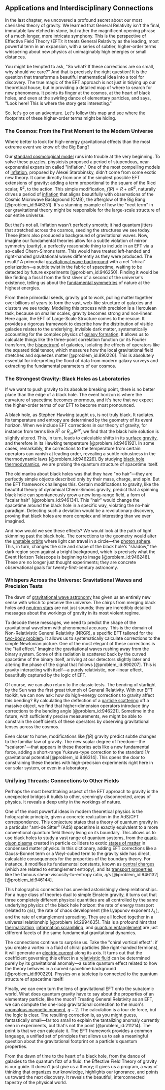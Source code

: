 ## Applications and Interdisciplinary Connections

In the last chapter, we uncovered a profound secret about our most cherished theory of gravity. We learned that General Relativity isn't the final, immutable law etched in stone, but rather the magnificent opening phrase of a much longer, more intricate symphony. This is the perspective of Effective Field Theory (EFT): it treats General Relativity as the leading, most powerful term in an expansion, with a series of subtler, higher-order terms whispering about new physics at unimaginably high energies or small distances.

You might be tempted to ask, "So what? If these corrections are so small, why should we care?" And that is precisely the right question! It is the question that transforms a beautiful mathematical idea into a tool for discovery. The true magic of the EFT approach is not just in tidying up our theoretical house, but in providing a detailed map of where to search for new phenomena. It points its finger at the cosmos, at the heart of black holes, and even at the swirling dance of elementary particles, and says, "Look here! This is where the story gets interesting."

So, let's go on an adventure. Let's follow this map and see where the footprints of these higher-order terms might be hiding.

### The Cosmos: From the First Moment to the Modern Universe

Where better to look for high-energy gravitational effects than the most extreme event we know of: the Big Bang?

Our [standard cosmological model](@article_id:159339) runs into trouble at the very beginning. To solve these puzzles, physicists proposed a period of stupendous, near-exponential expansion called "inflation." One of the most compelling models of [inflation](@article_id:160710), proposed by Alexei Starobinsky, didn't come from some exotic new theory. It came directly from one of the simplest possible EFT extensions of gravity: adding a term proportional to the square of the Ricci scalar, $R^2$, to the action. This simple modification, $f(R) = R + \alpha R^2$, naturally drives a period of [inflation](@article_id:160710) that aligns beautifully with observations of the Cosmic Microwave Background (CMB), the afterglow of the Big Bang [@problem_id:946251]. It's a stunning example of how the "next term" in our gravitational theory might be responsible for the large-scale structure of our entire universe.

But that's not all. Inflation wasn't perfectly smooth; it had quantum jitters that stretched across the cosmos, seeding the structures we see today. These jitters also produced a background of gravitational waves. Now, imagine our fundamental theories allow for a subtle violation of mirror symmetry (parity), a perfectly reasonable thing to include in an EFT via a so-called Chern-Simons term. This would have treated left-handed and right-handed gravitational waves differently as they were produced. The result? A primordial [gravitational wave background](@article_id:634702) with a net "chiral" polarization—a subtle twist in the fabric of spacetime, waiting to be detected by future experiments [@problem_id:946250]. Finding it would be like finding a fossil from the first sliver of a second of the universe's existence, telling us about the [fundamental symmetries](@article_id:160762) of nature at the highest energies.

From these primordial seeds, gravity got to work, pulling matter together over billions of years to form the vast, web-like structure of galaxies and clusters we see today. Modeling this process with precision is a Herculean task, because on smaller scales, gravity becomes strong and non-linear. Here again, the EFT of Large-Scale Structure comes to the rescue. It provides a rigorous framework to describe how the distribution of visible galaxies relates to the underlying, invisible dark matter, systematically accounting for the complex physics of [galaxy formation](@article_id:159627). It allows us to calculate things like the three-point correlation function (or its Fourier transform, the [bispectrum](@article_id:158051)) of galaxies, isolating the effects of operators like the squared tidal tensor, which measures how the local gravitational field stretches and squeezes matter [@problem_id:890226]. This is absolutely essential for interpreting the flood of data from modern galaxy surveys and extracting the fundamental parameters of our cosmos.

### The Strongest Gravity: Black Holes as Laboratories

If we want to push gravity to its absolute breaking point, there is no better place than the edge of a black hole. The event horizon is where the curvature of spacetime becomes enormous, and it's here that we expect the higher-order terms of our EFT to become most pronounced.

A black hole, as Stephen Hawking taught us, is not truly black. It radiates. Its temperature and entropy are determined by the geometry of its event horizon. When we include EFT corrections in our theory of gravity, for instance from terms like $R^2$ or $R_{\mu\nu}R^{\mu\nu}$, we find that the black hole solution is slightly altered. This, in turn, leads to calculable shifts in its [surface gravity](@article_id:160071), and therefore in its Hawking temperature [@problem_id:946192]. In some cases, remarkably, the corrections to the temperature from certain operators can vanish at leading order, revealing a subtle robustness in the thermodynamic laws [@problem_id:946226]. By studying [black hole thermodynamics](@article_id:135889), we are probing the quantum structure of spacetime itself.

The old mantra about black holes was that they have "no hair"—they are perfectly simple objects described only by their mass, charge, and spin. But the EFT framework challenges this. Certain modifications to gravity, like the beautiful theory of dynamical Chern-Simons gravity, predict that a spinning black hole can spontaneously grow a new long-range field, a form of "scalar hair" [@problem_id:946134]. This "hair" would change the spacetime around the black hole in a specific way, violating the no-hair paradigm. Detecting such a deviation would be a revolutionary discovery, proving that black holes are more complex and interesting than we ever imagined.

And how would we see these effects? We would look at the path of light skimming past the black hole. The corrections to the geometry would alter the [unstable orbits](@article_id:261241) where light can travel in a circle—the [photon sphere](@article_id:158948). This, in turn, changes the size and shape of the black hole's "shadow," the dark region seen against a bright background, which is precisely what the Event Horizon Telescope is beginning to image [@problem_id:946248]. These are no longer just thought experiments; they are concrete observational goals for twenty-first-century astronomy.

### Whispers Across the Universe: Gravitational Waves and Precision Tests

The dawn of [gravitational wave astronomy](@article_id:143840) has given us an entirely new sense with which to perceive the universe. The chirps from merging black holes and [neutron stars](@article_id:139189) are not just sounds; they are incredibly detailed messages about the workings of gravity in its most violent regime.

To decode these messages, we need to predict the shape of the gravitational waveform with phenomenal accuracy. This is the domain of Non-Relativistic General Relativity (NRGR), a specific EFT tailored for the [two-body problem](@article_id:158222). It allows us to systematically calculate corrections to the simple Newtonian picture. One of the most elegant of these corrections is the "tail effect." Imagine the gravitational waves rushing away from the binary system. Some of this radiation is scattered back by the curved spacetime of the binary itself, arriving at our detectors slightly later and altering the phase of the signal that follows [@problem_id:890207]. This is gravity interacting with itself—a purely relativistic, non-linear effect, beautifully captured by the logic of EFT.

Of course, we can also return to the classic tests. The bending of starlight by the Sun was the first great triumph of General Relativity. With our EFT toolkit, we can now ask: how do high-energy corrections to gravity affect this bending? By calculating the deflection of a [particle scattering](@article_id:152447) off a massive object, we find that higher-dimension operators introduce tiny corrections to the bending angle [@problem_id:946221]. Sometime in the future, with sufficiently precise measurements, we might be able to constrain the coefficients of these operators by observing gravitational lenses across the cosmos.

Even closer to home, modifications like $f(R)$ gravity predict subtle changes to the familiar law of gravity. The new scalar degree of freedom—the "scalaron"—that appears in these theories acts like a new fundamental force, adding a short-range Yukawa-type correction to the standard $1/r$ gravitational potential [@problem_id:946314]. This opens the door to constraining these theories with high-precision experiments right here in our solar system, or even in a laboratory.

### Unifying Threads: Connections to Other Fields

Perhaps the most breathtaking aspect of the EFT approach to gravity is the unexpected bridges it builds to other, seemingly disconnected, areas of physics. It reveals a deep unity in the workings of nature.

One of the most powerful ideas in modern theoretical physics is the holographic principle, given a concrete realization in the AdS/CFT correspondence. This conjecture states that a theory of quantum gravity in a particular "anti-de Sitter" (AdS) spacetime is exactly equivalent to a more conventional quantum field theory living on its boundary. This allows us to use black holes to study a vast range of quantum systems, from the [quark-gluon plasma](@article_id:137007) created in particle colliders to exotic [states of matter](@article_id:138942) in condensed matter physics. In this dictionary, adding EFT corrections like a Gauss-Bonnet term or a Weyl-cubed term to the gravity side has direct, calculable consequences for the properties of the boundary theory. For instance, it modifies its fundamental constants, known as [central charges](@article_id:155427) (which are related to entanglement entropy), and its [transport properties](@article_id:202636), like the famous shear-viscosity-to-entropy ratio, $\eta/s$ [@problem_id:946132] [@problem_id:946144].

This holographic connection has unveiled astonishingly deep relationships. For a huge class of theories dual to simple Einstein gravity, it turns out that three completely different physical quantities are all controlled by the same underlying physics of the black hole horizon: the rate of energy transport (related to $\eta/s$), the rate of chaos development (the Lyapunov exponent $\lambda_L$), and the rate of entanglement spreading. They are all locked together in a universal relationship [@problem_id:2994635]. This is a profound hint that [thermalization](@article_id:141894), [information scrambling](@article_id:137274), and [quantum entanglement](@article_id:136082) are just different facets of the same fundamental gravitational dynamics.

The connections continue to surprise us. Take the "chiral vortical effect": if you create a vortex in a fluid of chiral particles (like right-handed fermions), it will generate an [electric current](@article_id:260651) along its axis. It turns out that the coefficient governing this effect in a [relativistic fluid](@article_id:182218) can be determined purely by its gravitational anomaly—a subtle quantum effect related to how the theory behaves in a curved spacetime background [@problem_id:890229]. Physics on a tabletop is connected to the quantum structure of spacetime itself!

Finally, we can even turn the lens of gravitational EFT onto the subatomic world. What does quantum gravity have to say about the properties of an elementary particle, like the muon? Treating General Relativity as an EFT, we can compute the one-loop gravitational correction to the muon's [anomalous magnetic moment](@article_id:150917), $g-2$. The calculation is a tour de force, but the logic is clear. The resulting correction is, as you might guess, fantastically small—far too small to explain the tantalizing anomaly currently seen in experiments, but that's not the point [@problem_id:211214]. The point is that we *can* calculate it. The EFT framework provides a common language, a unified set of principles that allows us to ask a meaningful question about the gravitational footprint on a particle's quantum properties.

From the dawn of time to the heart of a black hole, from the dance of galaxies to the quantum fizz of a fluid, the Effective Field Theory of gravity is our guide. It doesn't just give us a theory; it gives us a program, a way of thinking that organizes our knowledge, highlights our ignorance, and points us toward the next discovery. It reveals the beautiful, interconnected tapestry of the physical world.